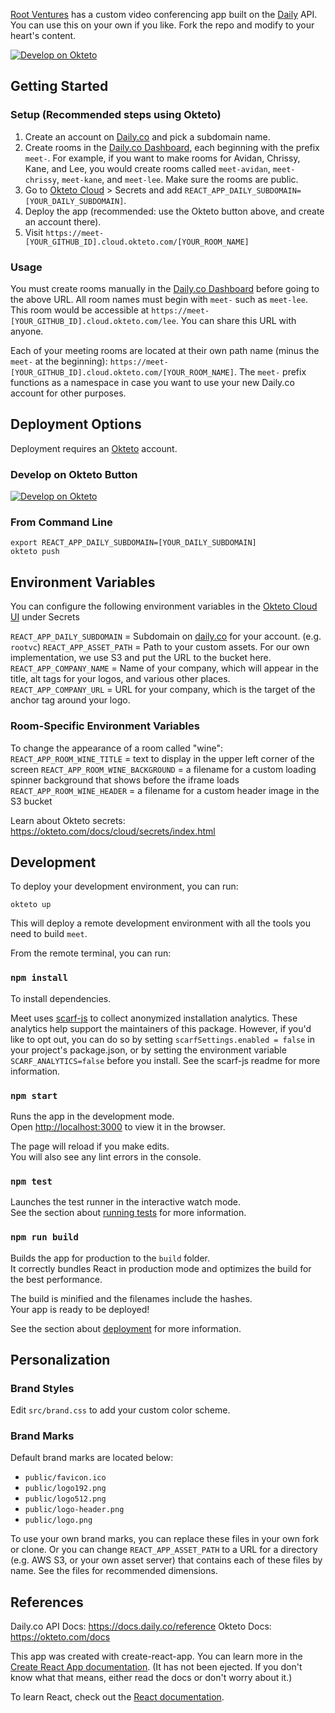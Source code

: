 [Root Ventures](root.vc) has a custom video conferencing app built on the [Daily](daily.co) API. You can use this on your own if you like. Fork the repo and modify to your heart's content.

[![Develop on Okteto](https://okteto.com/develop-okteto.svg)](https://cloud.okteto.com/deploy)

## Getting Started

### Setup (Recommended steps using Okteto)
1. Create an account on [Daily.co](https://daily.co) and pick a subdomain name.
1. Create rooms in the [Daily.co Dashboard](https://dashboard.daily.co), each beginning with the prefix `meet-`. For example, if you want to make rooms for Avidan, Chrissy, Kane, and Lee, you would create rooms called `meet-avidan`, `meet-chrissy`, `meet-kane`, and `meet-lee`. Make sure the rooms are public.
1. Go to [Okteto Cloud](https://cloud.okteto.com) > Secrets and add `REACT_APP_DAILY_SUBDOMAIN=[YOUR_DAILY_SUBDOMAIN]`.
1. Deploy the app (recommended: use the Okteto button above, and create an account there).
1. Visit `https://meet-[YOUR_GITHUB_ID].cloud.okteto.com/[YOUR_ROOM_NAME]`

### Usage
You must create rooms manually in the [Daily.co Dashboard](https://dashboard.daily.co) before going to the above URL. All room names must begin with `meet-` such as `meet-lee`. This room would be accessible at `https://meet-[YOUR_GITHUB_ID].cloud.okteto.com/lee`. You can share this URL with anyone.

Each of your meeting rooms are located at their own path name (minus the `meet-` at the beginning): `https://meet-[YOUR_GITHUB_ID].cloud.okteto.com/[YOUR_ROOM_NAME]`. The `meet-` prefix functions as a namespace in case you want to use your new Daily.co account for other purposes.

## Deployment Options

Deployment requires an [Okteto](https://cloud.okteto.com.com) account.

### Develop on Okteto Button

[![Develop on Okteto](https://okteto.com/develop-okteto.svg)](https://cloud.okteto.com/deploy)

### From Command Line

```
export REACT_APP_DAILY_SUBDOMAIN=[YOUR_DAILY_SUBDOMAIN]
okteto push
```

## Environment Variables

You can configure the following environment variables in the [Okteto Cloud UI](https://cloud.okteto.com) under Secrets

`REACT_APP_DAILY_SUBDOMAIN` = Subdomain on [daily.co](daily.co) for your account. (e.g. `rootvc`)
`REACT_APP_ASSET_PATH` = Path to your custom assets. For our own implementation, we use S3 and put the URL to the bucket here.
`REACT_APP_COMPANY_NAME` = Name of your company, which will appear in the title, alt tags for your logos, and various other places.
`REACT_APP_COMPANY_URL` = URL for your company, which is the target of the anchor tag around your logo.

### Room-Specific Environment Variables
To change the appearance of a room called "wine":
`REACT_APP_ROOM_WINE_TITLE` = text to display in the upper left corner of the screen
`REACT_APP_ROOM_WINE_BACKGROUND` = a filename for a custom loading spinner background that shows before the iframe loads
`REACT_APP_ROOM_WINE_HEADER` = a filename for a custom header image in the S3 bucket

Learn about Okteto secrets: https://okteto.com/docs/cloud/secrets/index.html

## Development

To deploy your development environment, you can run: 

`okteto up`

This will deploy a remote development environment with all the tools you need to build `meet`.

From the remote terminal, you can run:

### `npm install`

To install dependencies.

Meet uses [scarf-js](https://github.com/scarf-sh/scarf.js) to collect anonymized installation analytics. These analytics help support the maintainers of this package. However, if you'd like to opt out, you can do so by setting `scarfSettings.enabled = false` in your project's package.json, or by setting the environment variable `SCARF_ANALYTICS=false` before you install. See the scarf-js readme for more information.

### `npm start`

Runs the app in the development mode.<br />
Open [http://localhost:3000](http://localhost:3000) to view it in the browser.

The page will reload if you make edits.<br />
You will also see any lint errors in the console.

### `npm test`

Launches the test runner in the interactive watch mode.<br />
See the section about [running tests](https://facebook.github.io/create-react-app/docs/running-tests) for more information.

### `npm run build`

Builds the app for production to the `build` folder.<br />
It correctly bundles React in production mode and optimizes the build for the best performance.

The build is minified and the filenames include the hashes.<br />
Your app is ready to be deployed!

See the section about [deployment](https://facebook.github.io/create-react-app/docs/deployment) for more information.

## Personalization

### Brand Styles

Edit `src/brand.css` to add your custom color scheme.

### Brand Marks
Default brand marks are located below:

 - `public/favicon.ico`
 - `public/logo192.png`
 - `public/logo512.png`
 - `public/logo-header.png`
 - `public/logo.png`

To use your own brand marks, you can replace these files in your own fork or clone. Or you can change `REACT_APP_ASSET_PATH` to a URL for a directory (e.g. AWS S3, or your own asset server) that contains each of these files by name. See the files for recommended dimensions.

## References

Daily.co API Docs: https://docs.daily.co/reference
Okteto Docs: https://okteto.com/docs

This app was created with create-react-app. You can learn more in the [Create React App documentation](https://facebook.github.io/create-react-app/docs/getting-started). (It has not been ejected. If you don't know what that means, either read the docs or don't worry about it.)

To learn React, check out the [React documentation](https://reactjs.org/).

